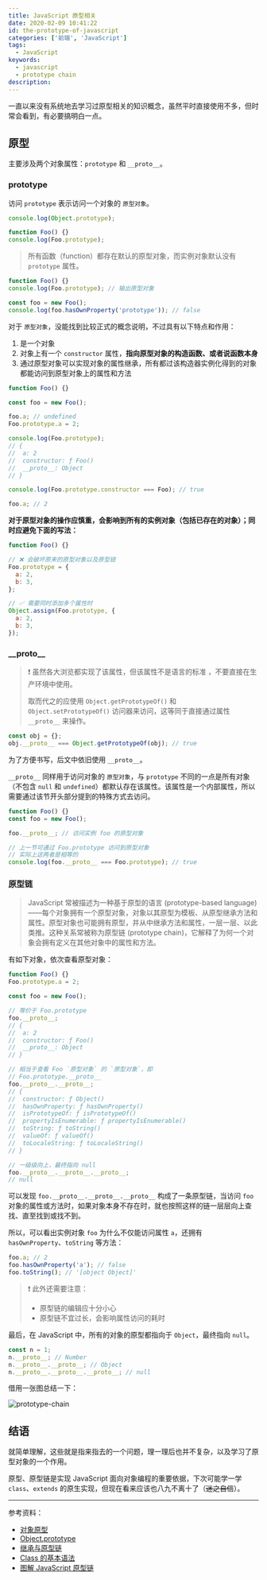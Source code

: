 ```yaml
---
title: JavaScript 原型相关
date: 2020-02-09 10:41:22
id: the-prototype-of-javascript
categories: ['前端', 'JavaScript']
tags:
  - JavaScript
keywords:
  - javascript
  - prototype chain
description:
---
```


一直以来没有系统地去学习过原型相关的知识概念，虽然平时直接使用不多，但时常会看到，有必要搞明白一点。

<!-- more -->

## 原型

主要涉及两个对象属性：`prototype` 和 `__proto__`。

### prototype

访问 `prototype` 表示访问一个对象的 `原型对象`。

```js
console.log(Object.prototype);

function Foo() {}
console.log(Foo.prototype);
```

> 所有函数（function）都存在默认的原型对象，而实例对象默认没有 `prototype` 属性。

```js
function Foo() {}
console.log(Foo.prototype); // 输出原型对象

const foo = new Foo();
console.log(foo.hasOwnProperty('prototype')); // false
```

对于 `原型对象`，没能找到比较正式的概念说明，不过具有以下特点和作用：

1. 是一个对象
2. 对象上有一个 `constructor` 属性，**指向原型对象的构造函数、或者说函数本身**
3. 通过原型对象可以实现对象的属性继承，所有都过该构造器实例化得到的对象都能访问到原型对象上的属性和方法

```js
function Foo() {}

const foo = new Foo();

foo.a; // undefined
Foo.prototype.a = 2;

console.log(Foo.prototype);
// {
//  a: 2
//  constructor: ƒ Foo()
//  __proto__: Object
// }

console.log(Foo.prototype.constructor === Foo); // true

foo.a; // 2
```

**对于原型对象的操作应慎重，会影响到所有的实例对象（包括已存在的对象）；同时应避免下面的写法：**

```js
function Foo() {}

// ❌ 会破坏原来的原型对象以及原型链
Foo.prototype = {
  a: 2,
  b: 3,
};

// ✅ 需要同时添加多个属性时
Object.assign(Foo.prototype, {
  a: 2,
  b: 3,
});
```

### \_\_proto\_\_

> ❗️ 虽然各大浏览都实现了该属性，但该属性不是语言的标准 ，不要直接在生产环境中使用。
>
> 取而代之的应使用 `Object.getPrototypeOf()` 和 `Object.setPrototypeOf()` 访问器来访问，这等同于直接通过属性 `__proto__` 来操作。

```js
const obj = {};
obj.__proto__ === Object.getPrototypeOf(obj); // true
```

为了方便书写，后文中依旧使用 `__proto__`。

`__proto__` 同样用于访问对象的 `原型对象`，与 `prototype` 不同的一点是所有对象（不包含 `null` 和 `undefined`）都默认存在该属性。该属性是一个内部属性，所以需要通过该节开头部分提到的特殊方式去访问。

```js
function Foo() {}
const foo = new Foo();

foo.__proto__; // 访问实例 foo 的原型对象

// 上一节可通过 Foo.prototype 访问到原型对象
// 实际上这两者是相等的
console.log(foo.__proto__ === Foo.prototype); // true
```

### 原型链

> JavaScript 常被描述为一种基于原型的语言 (prototype-based language)——每个对象拥有一个原型对象，对象以其原型为模板、从原型继承方法和属性。原型对象也可能拥有原型，并从中继承方法和属性，一层一层、以此类推。这种关系常被称为原型链 (prototype chain)，它解释了为何一个对象会拥有定义在其他对象中的属性和方法。

有如下对象，依次查看原型对象：

```js
function Foo() {}
Foo.prototype.a = 2;

const foo = new Foo();
```

```js
// 等价于 Foo.prototype
foo.__proto__;
// {
//  a: 2
//  constructor: ƒ Foo()
//  __proto__: Object
// }
```

```js
// 相当于查看 Foo `原型对象` 的 `原型对象`，即
// Foo.prototype.__proto__
foo.__proto__.__proto__;
// {
//  constructor: ƒ Object()
//  hasOwnProperty: ƒ hasOwnProperty()
//  isPrototypeOf: ƒ isPrototypeOf()
//  propertyIsEnumerable: ƒ propertyIsEnumerable()
//  toString: ƒ toString()
//  valueOf: ƒ valueOf()
//  toLocaleString: ƒ toLocaleString()
// }
```

```js
// 一级级向上，最终指向 null
foo.__proto__.__proto__.__proto__;
// null
```

可以发现 `foo.__proto__.__proto__.__proto__` 构成了一条原型链，当访问 `foo` 对象的属性或方法时，如果对象本身不存在时，就也按照这样的链一层层向上查找、直至找到或找不到。

所以，可以看出实例对象 `foo` 为什么不仅能访问属性 `a`，还拥有 `hasOwnProperty`、`toString` 等方法：

```js
foo.a; // 2
foo.hasOwnProperty('a'); // false
foo.toString(); // '[object Object]'
```

> ❗️ 此外还需要注意：
>
> - 原型链的编辑应十分小心
> - 原型链不宜过长，会影响属性访问的耗时

最后，在 JavaScript 中，所有的对象的原型都指向于 `Object`，最终指向 `null`。

```js
const n = 1;
n.__proto__; // Number
n.__proto__.__proto__; // Object
n.__proto__.__proto__.__proto__; // null
```

借用一张图总结一下：

![prototype-chain](the-prototype-of-javascript/prototype-chain.jpg '图解 javascript 原型链')

## 结语

就简单理解，这些就是指来指去的一个问题，理一理后也并不复杂，以及学习了原型对象的一个作用。

原型、原型链是实现 JavaScript 面向对象编程的重要依据，下次可能学一学 `class`、`extends` 的原生实现，但现在看来应该也八九不离十了（~~迷之自信~~）。

---

参考资料：

- [对象原型](https://developer.mozilla.org/zh-CN/docs/Learn/JavaScript/Objects/Object_prototypes)
- [Object.prototype](https://developer.mozilla.org/zh-CN/docs/Web/JavaScript/Reference/Global_Objects/Object/prototype)
- [继承与原型链](https://developer.mozilla.org/zh-CN/docs/Web/JavaScript/Inheritance_and_the_prototype_chain)
- [Class 的基本语法](https://es6.ruanyifeng.com/#docs/class)
- [图解 JavaScript 原型链](https://juejin.im/post/5d713de26fb9a06ad3474c15#comment)
